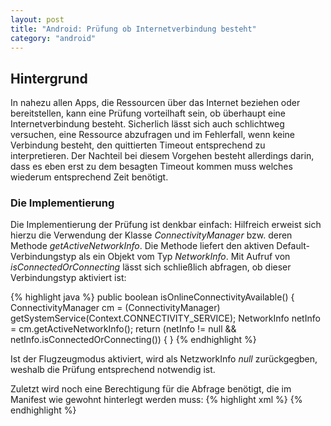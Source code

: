 ```yaml
---
layout: post
title: "Android: Prüfung ob Internetverbindung besteht"
category: "android"
---
```




## Hintergrund

In nahezu allen Apps, die Ressourcen über das Internet beziehen oder bereitstellen, kann eine Prüfung vorteilhaft sein, ob überhaupt eine Internetverbindung besteht.
Sicherlich lässt sich auch schlichtweg versuchen, eine Ressource abzufragen und im Fehlerfall, wenn keine Verbindung besteht, den quittierten Timeout entsprechend zu interpretieren.
Der Nachteil bei diesem Vorgehen besteht allerdings darin, dass es eben erst zu dem besagten Timeout kommen muss welches wiederum entsprechend Zeit benötigt.

### Die Implementierung

Die Implementierung der Prüfung ist denkbar einfach: Hilfreich erweist sich hierzu die Verwendung der Klasse <em>ConnectivityManager</em> bzw. deren Methode <em>getActiveNetworkInfo</em>.
Die Methode liefert den aktiven Default-Verbindungstyp als ein Objekt vom Typ <em>NetworkInfo</em>.
Mit Aufruf von <em>isConnectedOrConnecting</em> lässt sich schließlich abfragen, ob dieser Verbindungstyp aktiviert ist:

{% highlight java %}
public boolean isOnlineConnectivityAvailable() {
    ConnectivityManager cm = (ConnectivityManager) getSystemService(Context.CONNECTIVITY_SERVICE);
    NetworkInfo netInfo = cm.getActiveNetworkInfo();
    return (netInfo != null && netInfo.isConnectedOrConnecting()) {
}
{% endhighlight %}

Ist der Flugzeugmodus aktiviert, wird als NetzworkInfo <em>null</em> zurückgegben, weshalb die Prüfung entsprechend notwendig ist.

Zuletzt wird noch eine Berechtigung für die Abfrage benötigt, die im Manifest wie gewohnt hinterlegt werden muss:
 {% highlight xml %}
 <uses-permission android:name="android.permission.ACCESS_NETWORK_STATE" />
 {% endhighlight %}